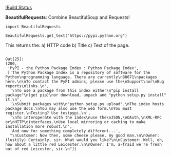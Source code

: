[!Build Status](https://travis-ci.org/shantnu/BeautifulRequests.svg?branch=master)

**BeautifulRequests**: Combine BeautifulSoup and Requests!


```
import BeautifulRequests

BeautifulRequests.get_text("https://pypi.python.org")

```

This returns the: a) HTTP code b) Title  c) Text of the page.

```

Out[25]: 
(200,
 'PyPI - the Python Package Index : Python Package Index',
 ['The Python Package Index is a repository of software for the Python\nprogramming language. There are currently\n88671\npackages here.\n\nTo contact the PyPI admins, please use the\nSupport\nor\nBug reports\nlinks.\n',
  '\nTo use a package from this index either\n"pip install package"\n(get pip)\nor download, unpack and "python setup.py install" it.\n',
  '\nSubmit packages with\n"python setup.py upload".\nThe index hosts package docs.\nYou may also use the web form.\nYou must register.\nTesting? Use testpypi.\n',
  '\nTo interoperate with the index\nuse the\nJSON,\nOAuth,\nXML-RPC or\nHTTP\ninterfaces.\nUse local mirroring or caching to make installation more robust.\n',
  'And now for something completely different...',
  "\nCustomer: Now then, some cheese please, my good man.\n\nOwner: (lustily) Certainly, sir. What would you like?\n\nCustomer: Well, eh, how about a little red Leicester.\n\nOwner: I'm, a-fraid we're fresh out of red Leicester, sir.\n"])
```  